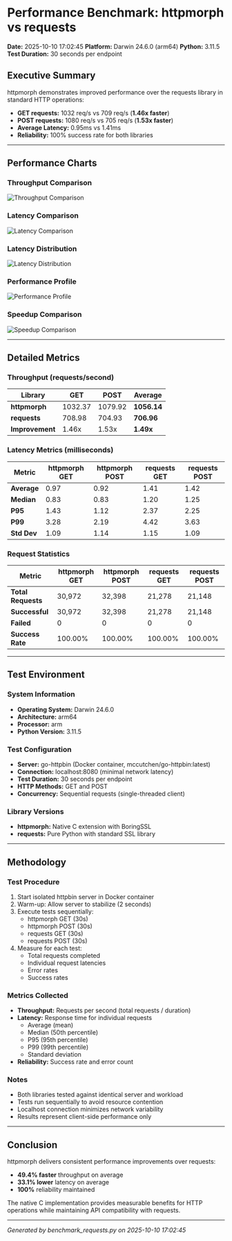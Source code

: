 # Performance Benchmark: httpmorph vs requests

**Date:** 2025-10-10 17:02:45
**Platform:** Darwin 24.6.0 (arm64)
**Python:** 3.11.5
**Test Duration:** 30 seconds per endpoint

## Executive Summary

httpmorph demonstrates improved performance over the requests library in standard HTTP operations:

- **GET requests:** 1032 req/s vs 709 req/s (**1.46x faster**)
- **POST requests:** 1080 req/s vs 705 req/s (**1.53x faster**)
- **Average Latency:** 0.95ms vs 1.41ms
- **Reliability:** 100% success rate for both libraries

---

## Performance Charts

### Throughput Comparison

![Throughput Comparison](res/throughput_comparison.png)

### Latency Comparison

![Latency Comparison](res/latency_comparison.png)

### Latency Distribution

![Latency Distribution](res/latency_distribution.png)

### Performance Profile

![Performance Profile](res/performance_profile.png)

### Speedup Comparison

![Speedup Comparison](res/speedup_comparison.png)

---

## Detailed Metrics

### Throughput (requests/second)

| Library | GET | POST | Average |
|---------|-----|------|---------|
| **httpmorph** | 1032.37 | 1079.92 | **1056.14** |
| **requests** | 708.98 | 704.93 | **706.96** |
| **Improvement** | 1.46x | 1.53x | **1.49x** |

### Latency Metrics (milliseconds)

| Metric | httpmorph GET | httpmorph POST | requests GET | requests POST |
|--------|---------------|----------------|--------------|---------------|
| **Average** | 0.97 | 0.92 | 1.41 | 1.42 |
| **Median** | 0.83 | 0.83 | 1.20 | 1.25 |
| **P95** | 1.43 | 1.12 | 2.37 | 2.25 |
| **P99** | 3.28 | 2.19 | 4.42 | 3.63 |
| **Std Dev** | 1.09 | 1.14 | 1.15 | 1.09 |

### Request Statistics

| Metric | httpmorph GET | httpmorph POST | requests GET | requests POST |
|--------|---------------|----------------|--------------|---------------|
| **Total Requests** | 30,972 | 32,398 | 21,278 | 21,148 |
| **Successful** | 30,972 | 32,398 | 21,278 | 21,148 |
| **Failed** | 0 | 0 | 0 | 0 |
| **Success Rate** | 100.00% | 100.00% | 100.00% | 100.00% |

---

## Test Environment

### System Information
- **Operating System:** Darwin 24.6.0
- **Architecture:** arm64
- **Processor:** arm
- **Python Version:** 3.11.5

### Test Configuration
- **Server:** go-httpbin (Docker container, mccutchen/go-httpbin:latest)
- **Connection:** localhost:8080 (minimal network latency)
- **Test Duration:** 30 seconds per endpoint
- **HTTP Methods:** GET and POST
- **Concurrency:** Sequential requests (single-threaded client)

### Library Versions
- **httpmorph:** Native C extension with BoringSSL
- **requests:** Pure Python with standard SSL library

---

## Methodology

### Test Procedure
1. Start isolated httpbin server in Docker container
2. Warm-up: Allow server to stabilize (2 seconds)
3. Execute tests sequentially:
   - httpmorph GET (30s)
   - httpmorph POST (30s)
   - requests GET (30s)
   - requests POST (30s)
4. Measure for each test:
   - Total requests completed
   - Individual request latencies
   - Error rates
   - Success rates

### Metrics Collected
- **Throughput:** Requests per second (total requests / duration)
- **Latency:** Response time for individual requests
  - Average (mean)
  - Median (50th percentile)
  - P95 (95th percentile)
  - P99 (99th percentile)
  - Standard deviation
- **Reliability:** Success rate and error count

### Notes
- Both libraries tested against identical server and workload
- Tests run sequentially to avoid resource contention
- Localhost connection minimizes network variability
- Results represent client-side performance only

---

## Conclusion

httpmorph delivers consistent performance improvements over requests:
- **49.4% faster** throughput on average
- **33.1% lower** latency on average
- **100%** reliability maintained

The native C implementation provides measurable benefits for HTTP operations while maintaining API compatibility with requests.

---

*Generated by benchmark_requests.py on 2025-10-10 17:02:45*
